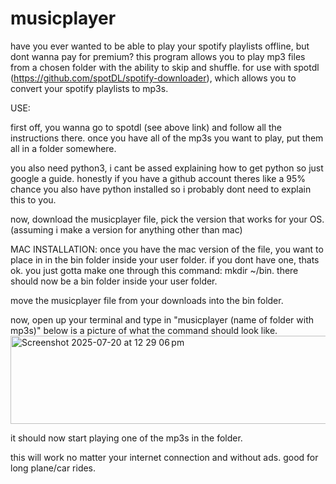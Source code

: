 # musicplayer
have you ever wanted to be able to play your spotify playlists offline, but dont wanna pay for premium? this program allows you to play mp3 files from a chosen folder with the ability to skip and shuffle.  for use with spotdl (https://github.com/spotDL/spotify-downloader), which allows you to convert your spotify playlists to mp3s.

USE:

first off, you wanna go to spotdl (see above link) and follow all the instructions there. once you have all of the mp3s you want to play, put them all in a folder somewhere. 

you also need python3, i cant be assed explaining how to get python so just google a guide. honestly if you have a github account theres like a 95% chance you also have python installed so i probably dont need to explain this to you.

now, download the musicplayer file, pick the version that works for your OS. (assuming i make a version for anything other than mac)

MAC INSTALLATION:
once you have the mac version of the file, you want to place in in the bin folder inside your user folder. if you dont have one, thats ok. you just gotta make one through this command: mkdir ~/bin. there should now be a bin folder inside your user folder.

move the musicplayer file from your downloads into the bin folder.

now, open up your terminal and type in "musicplayer (name of folder with mp3s)"
below is a picture of what the command should look like.
<img width="571" height="141" alt="Screenshot 2025-07-20 at 12 29 06 pm" src="https://github.com/user-attachments/assets/4555c69e-c5b3-49ad-8799-208c023bc387" />

it should now start playing one of the mp3s in the folder. 

this will work no matter your internet connection and without ads. good for long plane/car rides.
